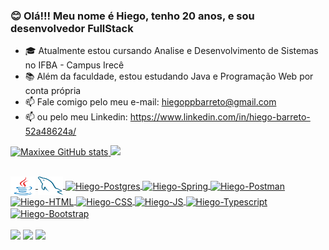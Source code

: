 ### 😊 Olá!!! Meu nome é Hiego, tenho 20 anos, e sou desenvolvedor FullStack

- 🎓 Atualmente estou cursando Analise e Desenvolvimento de Sistemas no IFBA - Campus Irecê
- 📚 Além da faculdade, estou estudando Java e Programação Web por conta própria
- 📫 Fale comigo pelo meu e-mail: hiegoppbarreto@gmail.com
- 📫 ou pelo meu Linkedin: https://www.linkedin.com/in/hiego-barreto-52a48624a/

<div>
  <a href="https://github.com/Maxixee">
  
  ![Maxixee GitHub stats](https://github-readme-stats.vercel.app/api?username=Maxixee&show_icons=true&theme=dark&count_private=true&)
  <img height="180em" src="https://github-readme-stats.vercel.app/api/top-langs/?username=Maxixee&layout=compact&langs_count=7&theme=dracula"/>
</div>

<div style="display: inline_block"><br>
  <img align="center" alt="Hiego-Java" height="30" width="40" src="https://raw.githubusercontent.com/devicons/devicon/master/icons/java/java-original.svg">
  <img align="center" alt="Hiego-SQL" height="30" width="40" src="https://raw.githubusercontent.com/devicons/devicon/master/icons/mysql/mysql-original.svg">
  <img align="center" alt="Hiego-Postgres" height="30" width="40" src="https://cdn.jsdelivr.net/gh/devicons/devicon@latest/icons/postgresql/postgresql-original.svg" />
  <img align="center" alt="Hiego-Spring" height="30" width="40" src="https://cdn.jsdelivr.net/gh/devicons/devicon/icons/spring/spring-original.svg" />
  <img align="center" alt="Hiego-Postman" height="30" width="40" src="https://cdn.jsdelivr.net/gh/devicons/devicon@latest/icons/postman/postman-original.svg" />
  <img align="center" alt="Hiego-HTML" height="30" width="40" src="https://cdn.jsdelivr.net/gh/devicons/devicon/icons/html5/html5-original.svg" />
  <img align="center" alt="Hiego-CSS" height="30" width="40" src="https://cdn.jsdelivr.net/gh/devicons/devicon/icons/css3/css3-original.svg" />
  <img align="center" alt="Hiego-JS" height="30" width="40" src="https://cdn.jsdelivr.net/gh/devicons/devicon/icons/javascript/javascript-original.svg" />
  <img align="center" alt="Hiego-Typescript" height="30" width="40" src="https://cdn.jsdelivr.net/gh/devicons/devicon@latest/icons/typescript/typescript-original.svg" />
  <img align="center" alt="Hiego-Bootstrap" height="30" width="40" src="https://cdn.jsdelivr.net/gh/devicons/devicon@latest/icons/bootstrap/bootstrap-original.svg" />
          
</div>

<div> <br>
  <a href="https://www.instagram.com/maxixin_/" target="_blank"><img src="https://img.shields.io/badge/-Instagram-%23E4405F?style=for-the-badge&logo=instagram&logoColor=white" target="_blank"></a>
  <a href = "mailto:hiegoppbarreto@gmail.com"><img src="https://img.shields.io/badge/-Gmail-%23333?style=for-the-badge&logo=gmail&logoColor=white" target="_blank"></a>
  <a href="https://www.linkedin.com/in/hiego-barreto-52a48624a/" target="_blank"><img src="https://img.shields.io/badge/-LinkedIn-%230077B5?style=for-the-badge&logo=linkedin&logoColor=white" target="_blank"></a> 
  
</div>
